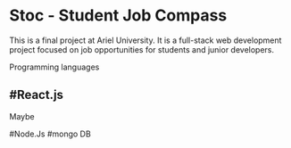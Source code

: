 # Stoc - Student Job Compass

This is a final project at Ariel University.
It is a full-stack web development project focused on job opportunities for students and junior developers.

Programming languages

#React.js
-----

Maybe

#Node.Js
#mongo DB

